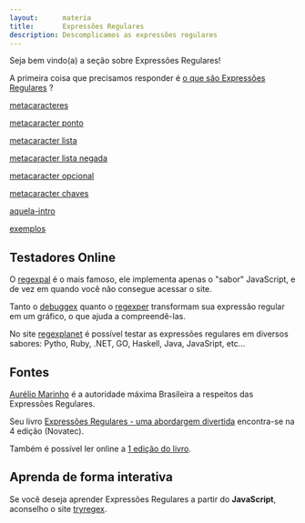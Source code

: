 ```yaml
---
layout:      materia
title:       Expressões Regulares
description: Descomplicamos as expressões regulares
---
```


Seja bem vindo(a) a seção sobre Expressões Regulares!

A primeira coisa que precisamos responder é [o que são Expressões Regulares](expressoes-regulares/) ?   


[metacaracteres](metacaracteres/)

[metacaracter ponto](metacaracter-ponto/)

[metacaracter lista](metacaracter-lista/)

[metacaracter lista negada](metacaracter-lista-negada/)

[metacaracter opcional](metacaracter-opcional/)

[metacaracter chaves](metacaracter-chaves/)

[aquela-intro](aquela-intro/)

[exemplos](exemplos/)


Testadores Online
---

O [regexpal](http://regexpal.com/ "link-externo") é o mais famoso, ele implementa apenas o "sabor" JavaScript, e de vez
em quando você não consegue acessar o site.

Tanto o [debuggex](https://www.debuggex.com/ "link-externo") quanto o [regexper](http://www.regexper.com/ "link-externo")
transformam sua expressão regular em um gráfico, o que ajuda a compreendê-las.

No site [regexplanet](http://www.regexplanet.com/ "link-externo") é possível testar as expressões regulares em diversos
sabores: Pytho, Ruby, .NET, GO, Haskell, Java, JavaSript, etc...



Fontes
---

[Aurélio Marinho](http://aurelio.net/regex/ "link-externo") é a autoridade máxima Brasileira a respeitos das Expressões Regulares.

Seu livro [Expressões Regulares - uma abordargem divertida](http://www.piazinho.com.br/ "link-externo") encontra-se na 4 edição
(Novatec).

Também é possível ler online a [1 edição do livro](http://aurelio.net/regex/guia/ "link-externo").



Aprenda de forma interativa
---

Se você deseja aprender Expressões Regulares a partir do __JavaScript__, aconselho o site [tryregex](http://tryregex.com/ "link-externo").
